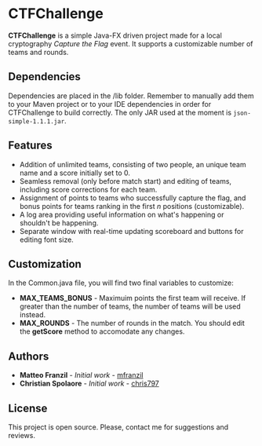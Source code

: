 # CTFChallenge

**CTFChallenge** is a simple Java-FX driven project made for a local cryptography *Capture the Flag* event.
It supports a customizable number of teams and rounds.



## Dependencies

Dependencies are placed in the /lib folder. Remember to manually add them to your Maven project or to your IDE dependencies in order for CTFChallenge to build correctly. The only JAR used at the moment is `json-simple-1.1.1.jar`.


## Features

* Addition of unlimited teams, consisting of two people, an unique team name and a score initially set to 0.
* Seamless removal (only before match start) and editing of teams, including score corrections for each team.
* Assignment of points to teams who successfully capture the flag, and bonus points for teams ranking in the first
  *n* positions (customizable).
* A log area providing useful information on what's happening or shouldn't be happening.
* Separate window with real-time updating scoreboard and buttons for editing font size.


## Customization

In the Common.java file, you will find two final variables to customize:
* **MAX_TEAMS_BONUS** - Maximuim points the first team will receive. If greater than the number of teams, the number
  of teams will be used instead.
* **MAX_ROUNDS** - The number of rounds in the match. You should edit the **getScore** method to accomodate any
  changes.

## Authors

* **Matteo Franzil** - *Initial work* - [mfranzil](https://github.com/mfranzil)
* **Christian Spolaore** - *Initial work* - [chris797](https://github.com/chris797)


## License

This project is open source. Please, contact me for suggestions and reviews.
